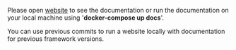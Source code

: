 Please open [website](https://componego.github.io) to see the documentation or run the documentation on your local machine using '**docker-compose up docs**'.

You can use previous commits to run a website locally with documentation for previous framework versions.
